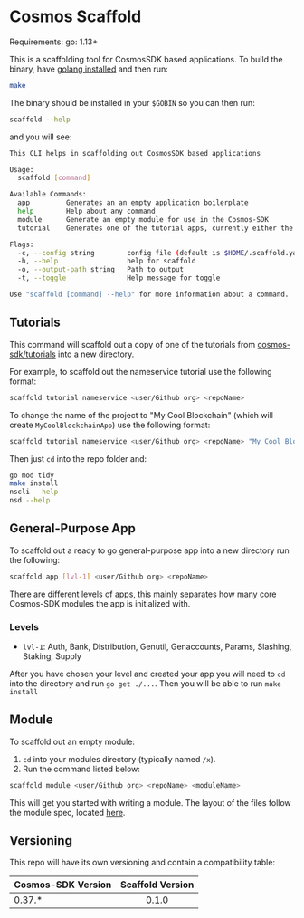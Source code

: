 # Cosmos Scaffold

Requirements:
go: 1.13+

This is a scaffolding tool for CosmosSDK based applications. To build the binary, have [golang installed](https://golang.org/doc/install) and then run:

```bash
make
```

The binary should be installed in your `$GOBIN` so you can then run:

```bash
scaffold --help
```
and you will see:

```bash
This CLI helps in scaffolding out CosmosSDK based applications

Usage:
  scaffold [command]

Available Commands:
  app         Generates an an empty application boilerplate 
  help        Help about any command
  module      Generate an empty module for use in the Cosmos-SDK
  tutorial    Generates one of the tutorial apps, currently either the 'nameservice' or 'hellochain'

Flags:
  -c, --config string        config file (default is $HOME/.scaffold.yaml)
  -h, --help                 help for scaffold
  -o, --output-path string   Path to output
  -t, --toggle               Help message for toggle

Use "scaffold [command] --help" for more information about a command.

```

## Tutorials
This command will scaffold out a copy of one of the tutorials from [cosmos-sdk/tutorials](https://github.com/cosmos/tutorials) into a new directory.

For example, to scaffold out the nameservice tutorial use the following format:

```bash
scaffold tutorial nameservice <user/Github org> <repoName>
```

To change the name of the project to "My Cool Blockchain" (which will create `MyCoolBlockchainApp`) use the following format:
```bash
scaffold tutorial nameservice <user/Github org> <repoName> "My Cool Blockchain"
```

Then just `cd` into the repo folder and:

```bash
go mod tidy
make install
nscli --help
nsd --help
```

## General-Purpose App

To scaffold out a ready to go general-purpose app into a new directory run the following:

```bash
scaffold app [lvl-1] <user/Github org> <repoName>
```

There are different levels of apps, this mainly separates how many core Cosmos-SDK modules the app is initialized with.

### Levels

- `lvl-1`: Auth, Bank, Distribution, Genutil, Genaccounts, Params, Slashing, Staking, Supply

After you have chosen your level and created your app you will need to `cd` into the directory and run
`go get ./...`. Then you will be able to run `make install`

## Module

To scaffold out an empty module:

1. `cd` into your modules directory (typically named `/x`).
2. Run the command listed below:

```bash
scaffold module <user/Github org> <repoName> <moduleName>
```

This will get you started with writing a module.
The layout of the files follow the module spec, located [here](https://github.com/cosmos/cosmos-sdk/blob/0992c2994ca15131712ab19369f558190434f231/docs/building-modules/structure.md).

## Versioning

This repo will have its own versioning and contain a compatibility table:

| Cosmos-SDK Version | Scaffold Version |
| ------------------ | :--------------: |
| 0.37.\*            |      0.1.0       |
